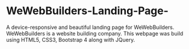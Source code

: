 # WeWebBuilders-Landing-Page-
A device-responsive and beautiful landing page for WeWebBuilders. WeWebBuilders is a website building company. This webpage was build using HTML5, CSS3, Bootstrap 4 along with JQuery.

